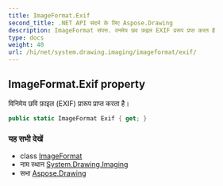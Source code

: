 ```yaml
---
title: ImageFormat.Exif
second_title: .NET API संदर्भ के लिए Aspose.Drawing
description: ImageFormat संपत्त. वनमेय छव फ़इल EXIF प्ररूप प्रप्त करत है
type: docs
weight: 40
url: /hi/net/system.drawing.imaging/imageformat/exif/
---
```

## ImageFormat.Exif property

विनिमेय छवि फ़ाइल (EXIF) प्रारूप प्राप्त करता है।

```csharp
public static ImageFormat Exif { get; }
```

### यह सभी देखें

* class [ImageFormat](../)
* नाम स्थान [System.Drawing.Imaging](../../imageformat/)
* सभा [Aspose.Drawing](../../../)


